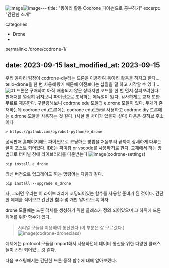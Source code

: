 ![image](https://github.com/k74035/k74035.github.io/assets/126762577/8dd8106f-c2a0-421e-8c32-6503b03855b4)![image](https://github.com/k74035/k74035.github.io/assets/126762577/278c4ec1-48f1-401d-9836-f8fbdb0cac60)---
title:  "동아리 활동 Codrone 파이썬으로 공부하기"
excerpt: "간단한 소개"

categories:
  - Drone
  - 
permalink: /drone/codrone-1/

date: 2023-09-15
last_modified_at: 2023-09-15
---

우리 동아리 팀장이 codrone-diy라는 드론을 이용하여 동아리 활동을 하자고 한다...
tello-drone을 한 번 사용해봤기 때문에 이전보다는 삽질을 덜 하고 시작할 수 있다...   
![01](https://github.com/k74035/k74035.github.io/assets/126762577/09437120-06a8-4534-aa4f-005b71942549)
드론은 구매하여 아직 배송되지 않은 상태지만 코드를 한 번 먼저 살펴보려한다.
판매처를 열심히 뒤져보니 파이썬으로 조작하는 메뉴얼이 있다. 감사하게도 교재 또한 무료로 제공한다.
구글링해보니 codrone edu 모듈과 e.drone 모듈이 있다. 두개가 존재하는데 
codrone edu드론에는 codrone edu모듈을 사용하고 codrone diy 드론에는 e.drone 모듈을 사용하는 것 같다.
(사실 별 차이가 있을까 싶다)
다음은 깃허브 주소이다
```
> https://github.com/byrobot-python/e_drone
```

공식판매 홈페이지에도 파이썬으로 코딩하는 방법을 처음부터 끝까지 상세하게 다루는 글이 포스트 되어있다.
IDE는 파이참 or vscode를 사용하기로 한다. 
교재에서 하는 방법대로 터미널 창에 라이브러리를 다운받는다
![image(codrone-settings)](https://github.com/k74035/k74035.github.io/assets/126762577/355fcb95-9111-40aa-bffc-6576138c1b85)

```
pip install e_drone
```

최신 버전으로 업그레이드 하는 명령어는 다음과 같다.
```
pip install --upgrade e_drone
```

자, 그러면 우리는 이 라이브러리에 코딩되어있는 함수를 사용할 준비가 된 것이다. 
간단한 예제를 적어보고 간단한 함수 몇 개만 알아보도록 하자.

drone 모듈에는 드론 객체를 생성하기 위한 클래스가 정의 되어있으며 그 하위에 드론 제어를 위한 함수가 있다.
> 시리얼 모듈을 이용하여 통신한다.(이 부분은 잘 모르겠다.)
![image(codrone-droneclass)](https://github.com/k74035/k74035.github.io/assets/126762577/4960e2d3-2834-49aa-80db-b34b6212b432)

예제에는 protocol 모듈을 import홰서 사용하던데 데이터 통신을 위한 다양한 클래스들이 선언 되어있는 것 같다.

다음 포스팅에서는 간단한 드론 동작 함수에 대해 알아보겠다.
